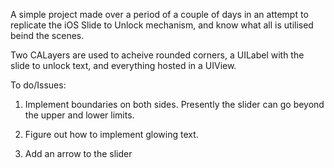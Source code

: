 A simple project made over a period of a couple of days in an attempt to replicate the iOS Slide to Unlock mechanism, and know what all is utilised beind the scenes.

Two CALayers are used to acheive rounded corners, a UILabel with the slide to unlock text, and everything hosted in a UIView. 

To do/Issues: 

1. Implement boundaries on both sides. Presently the slider can go beyond the upper and lower limits.

2. Figure out how to implement glowing text.

3. Add an arrow to the slider